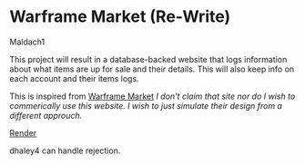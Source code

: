 # Warframe Market (Re-Write)
Maldach1

This project will result in a database-backed website that 
logs information about what items are up for sale and their 
details. This will also keep info on each account and their 
items logs.

This is inspired from [Warframe Market](https://warframe.market)
*I don't claim that site nor do I wish to commerically use this*
*website. I wish to just simulate their design from a different*
*approuch.*

[Render](https://warframe-market.onrender.com)

dhaley4 can handle rejection.
